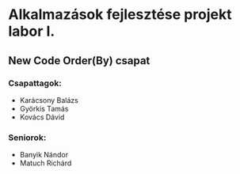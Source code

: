 # Alkalmazások fejlesztése projekt labor I.

## New Code Order(By) csapat

### Csapattagok:
- Karácsony Balázs
- Györkis Tamás
- Kovács Dávid
  
### Seniorok:
- Banyik Nándor
- Matuch Richárd